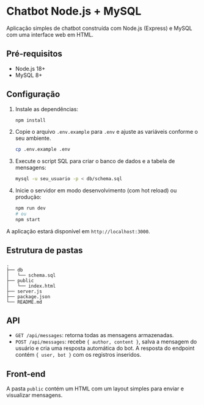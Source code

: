 # Chatbot Node.js + MySQL

Aplicação simples de chatbot construída com Node.js (Express) e MySQL com uma interface web em HTML.

## Pré-requisitos

- Node.js 18+
- MySQL 8+

## Configuração

1. Instale as dependências:

   ```bash
   npm install
   ```

2. Copie o arquivo `.env.example` para `.env` e ajuste as variáveis conforme o seu ambiente.

   ```bash
   cp .env.example .env
   ```

3. Execute o script SQL para criar o banco de dados e a tabela de mensagens:

   ```bash
   mysql -u seu_usuario -p < db/schema.sql
   ```

4. Inicie o servidor em modo desenvolvimento (com hot reload) ou produção:

   ```bash
   npm run dev
   # ou
   npm start
   ```

A aplicação estará disponível em `http://localhost:3000`.

## Estrutura de pastas

```
.
├── db
│   └── schema.sql
├── public
│   └── index.html
├── server.js
├── package.json
└── README.md
```

## API

- `GET /api/messages`: retorna todas as mensagens armazenadas.
- `POST /api/messages`: recebe `{ author, content }`, salva a mensagem do usuário e cria uma resposta automática do bot. A resposta do endpoint contém `{ user, bot }` com os registros inseridos.

## Front-end

A pasta `public` contém um HTML com um layout simples para enviar e visualizar mensagens.
